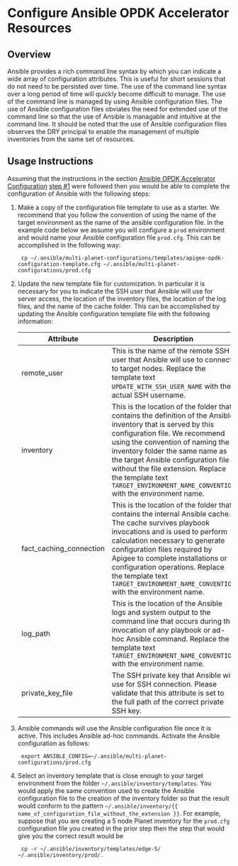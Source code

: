 # Configure Ansible OPDK Accelerator Resources

## Overview

Ansible provides a rich command line syntax by which you can indicate a wide array of configuration attributes. This is 
useful for short sessions that do not need to be persisted over time. The use of the command line syntax over a long 
period of time will quickly become difficult to manage. The use of the command line is managed by using Ansible 
configuration files. The use of Ansible configuration files obviates the need for extended use of the command line so 
that the use of Ansible is managable and intuitive at the command line. It should be noted that the use of Ansible 
configuration files observes the DRY principal to enable the management of multiple inventories from the same set of 
resources. 

## Usage Instructions
Assuming that the instructions in the section [Ansible OPDK Accelerator Configuration](README-ansible-configuration.md) 
[step #1](README-ansible-configuration.md) were followed then you would be able to complete the configuration of 
Ansible with the following steps: 

1. Make a copy of the configuration file template to use as a starter. We recommend that you follow the convention of 
using the name of the target environment as the name of the ansible configuration file. In the example code below we 
assume you will configure a `prod` environment and would name your Ansible configuration file `prod.cfg`. This can be 
accomplished in the following way: 


        cp ~/.ansible/multi-planet-configurations/templates/apigee-opdk-configuration-template.cfg ~/.ansible/multi-planet-configurations/prod.cfg
         
1. Update the new template file for customization. In particular it is necessary for you to indicate the SSH user 
that Ansible will use for server access, the location of the inventory files, the location of the log files, and the 
name of the cache folder. This can be accomplished by updating the Ansible configuration template file with the following
information:

    | Attribute | Description |
    | --- | --- |
    | remote_user | This is the name of the remote SSH user that Ansible will use to connect to target nodes. Replace the template text `UPDATE_WITH_SSH_USER_NAME` with the actual SSH username. |
    | inventory | This is the location of the folder that contains the definition of the Ansible inventory that is served by this configuration file. We recommend using the convention of naming the inventory folder the same name as the target Ansible configuration file without the file extension. Replace the template text `TARGET_ENVIRONMENT_NAME_CONVENTION` with the environment name. |
    | fact_caching_connection | This is the location of the folder that contains the internal Ansible cache. The cache survives playbook invocations and is used to perform calculation necessary to generate configuration files required by Apigee to complete installations or configuration operations. Replace the template text `TARGET_ENVIRONMENT_NAME_CONVENTION` with the environment name. |
    | log_path | This is the location of the Ansible logs and system output to the command line that occurs during the invocation of any playbook or ad-hoc Ansible command. Replace the template text `TARGET_ENVIRONMENT_NAME_CONVENTION` with the environment name. |
    | private_key_file | The SSH private key that Ansible will use for SSH connection. Please validate that this attribute is set to the full path of the correct private SSH key. |

1. Ansible commands will use the Ansible configuration file once it is active. This includes Ansible ad-hoc commands. 
Activate the Ansible configuration as follows: 


        export ANSIBLE_CONFIG=~/.ansible/multi-planet-configurations/prod.cfg
    
1. Select an inventory template that is close enough to your target environment from the folder `~/.ansible/inventory/templates`. 
You would apply the same convention used to create the Ansible configuration file to the creation of the inventory folder 
so that the result would conform to the pattern `~/.ansible/inventory/{{ name_of_configuration_file_without_the_extension }}`. 
For example, suppose that you are creating a 5 node Planet inventory for the `prod.cfg` configuration file you created in 
the prior step then the step that would give you the correct result would be 


        cp -r ~/.ansible/inventory/templates/edge-5/ ~/.ansible/inventory/prod/.

